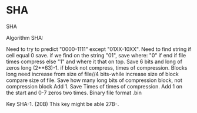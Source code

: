 # SHA
SHA

Algorithm SHA:

Need to try to predict "0000-1111" except "01XX-10XX". Need to find string if cell equal 0 save. if we find on the string "01", save where: "0" if end if file times compress else "1" and where it that on top. Save 6 bits and long of zeros long (2**63)-1. if block not compress, times of compression. Blocks long need increase from size of file//4 bits-while increase size of block compare size of file. Save how many long bits of compression block, not compression block Add 1. Save Times of times of compression. Add 1 on the start and 0-7 zeros two times. Binary file format .bin

Key SHA-1. (20B)
This key might be able 27B-.
